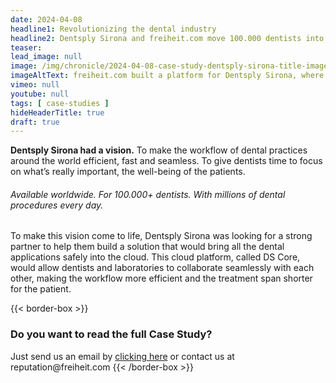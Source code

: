 ```yaml
---
date: 2024-04-08
headline1: Revolutionizing the dental industry
headline2: Dentsply Sirona and freiheit.com move 100.000 dentists into the cloud
teaser:
lead_image: null
image: /img/chronicle/2024-04-08-case-study-dentsply-sirona-title-image.webp
imageAltText: freiheit.com built a platform for Dentsply Sirona, where dentists and laboratories can now manage processes like 3D renderings.
vimeo: null
youtube: null
tags: [ case-studies ]
hideHeaderTitle: true
draft: true
---
```


**Dentsply Sirona had a vision.** To make the workflow of dental practices around the world efficient, fast and seamless. To give dentists time to focus on what’s really important, the well-being of the patients.

###### Available worldwide. For 100.000+ dentists. With millions of dental procedures every day.

To make this vision come to life, Dentsply Sirona was looking for a strong partner to help them build a solution that would bring all the dental applications safely into the cloud. This cloud platform, called DS Core, would allow dentists and laboratories to collaborate seamlessly with each other, making the workflow more efficient and the treatment span shorter for the patient.

{{< border-box >}}

### Do you want to read the full Case Study?

Just send us an email by [clicking here](mailto:reputation@freiheit.com?subject=Request%20for%20case%20study%20%22Revolutionizing%20the%20dental%20industry%22&body=Dear%20freiheit.com%20team%2C%0A%0AI%20am%20writing%20to%20request%20access%20to%20the%20full%20version%20of%20the%20%22Revolutionizing%20the%20dental%20industry%22%20case%20study%20featured%20on%20your%20website.%0A%0AI%20have%20read%20the%20initial%20part%20and%20am%20interested%20in%20reading%20the%20full%20text.%0ACould%20you%20please%20provide%20me%20with%20the%20complete%20case%20study%3F%0A%0AThank%20you%20for%20your%20assistance.%0A%0ABest%20regards%2C%0A%5BYour%20Name%5D%0A%5BYour%20Position%5D%0A%5BYour%20Company%5D%0A%5BYour%20Contact%20Information%5D)
or contact us at reputation&#64;freiheit.com
{{< /border-box >}}
